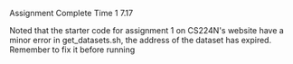 Assignment Complete Time
    1          7.17

Noted that the starter code for assignment 1 on CS224N's website have a minor error in get_datasets.sh, the address of the dataset has expired.
Remember to fix it before running